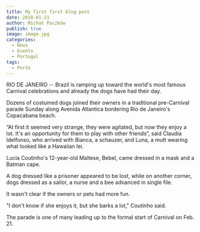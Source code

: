 ```yaml
---
title: My first first blog post
date: 2018-01-21
author: Michał Paczków
publish: true
image: image.jpg
categories:
  - News
  - Events
  - Portugal
tags:
  - Porto
---
```


RIO DE JANEIRO -- Brazil is ramping up toward the world's most famous Carnival celebrations and already the dogs have had their day.

Dozens of costumed dogs joined their owners in a traditional pre-Carnival parade Sunday along Avenida Atlantica bordering Rio de Janeiro's Copacabana beach.

“At first it seemed very strange, they were agitated, but now they enjoy a lot. It's an opportunity for them to play with other friends”, said Claudia Idelfonso, who arrived with Bianca, a schauzer, and Luna, a mutt wearing what looked like a Hawaiian lei.

Lucia Coutinho's 12-year-old Maltese, Bebel, came dressed in a mask and a Batman cape.

A dog dressed like a prisoner appeared to be lost, while on another corner, dogs dressed as a sailor, a nurse and a bee advanced in single file.

It wasn't clear if the owners or pets had more fun.

"I don't know if she enjoys it, but she barks a lot," Coutinho said.

The parade is one of many leading up to the formal start of Carnival on Feb. 21.
